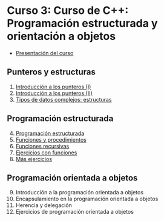 # Curso 3: Curso de C++: Programación estructurada y orientación a objetos

* [Presentación del curso](curso/pdf/presentacion3.pdf)

## Punteros y estructuras

1. [Introducción a los punteros (I)](curso/u31)
2. [Introducción a los punteros (II)](curso/u32)
3. [Tipos de datos complejos: estructuras](curso/u33)

## Programación estructurada

4. [Programación estructurada](curso/u34)
5. [Funciones y procedimientos](curso/u35)
6. [Funciones recursivas](curso/u36)
7. [Ejercicios con funciones](curso/u37)
8. [Más ejercicios](curso/u38)

## Programación orientada a objetos

9. Introducción a la programación orientada a objetos
10. Encapsulamiento en la programación orientada a objetos
11. Herencia y delegación
12. Ejercicios de programación orientada a objetos



